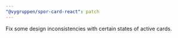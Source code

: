 ```yaml
---
"@vygruppen/spor-card-react": patch
---
```


Fix some design inconsistencies with certain states of active cards.
